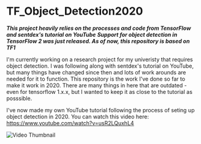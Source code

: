 # TF_Object_Detection2020

***This project heavily relies on the processes and code from TensorFlow and sentdex's tutorial on YouTube***
***Support for object detection in TensorFlow 2 was just released. As of now, this repository is based on TF1***

I'm currently working on a research project for my univeristy that requires object detection. I was following along with sentdex's tutorial on YouTube, but many things have changed since then and lots of work arounds are needed for it to function. This repository is the work I've done so far to make it work in 2020. There are many things in here that are outdated - even for tensorflow 1.x.x, but I wanted to keep it as close to the tutorial as posssible.

I've now made my own YouTube tutorial following the process of seting up object detection in 2020. You can watch this video here: https://www.youtube.com/watch?v=usR2LQuxhL4

![Video Thumbnail](https://github.com/Bengemon825/TF_Object_Detection2020/blob/master/other/tensorflow%20object%20detection%20tutorial.jpg)
